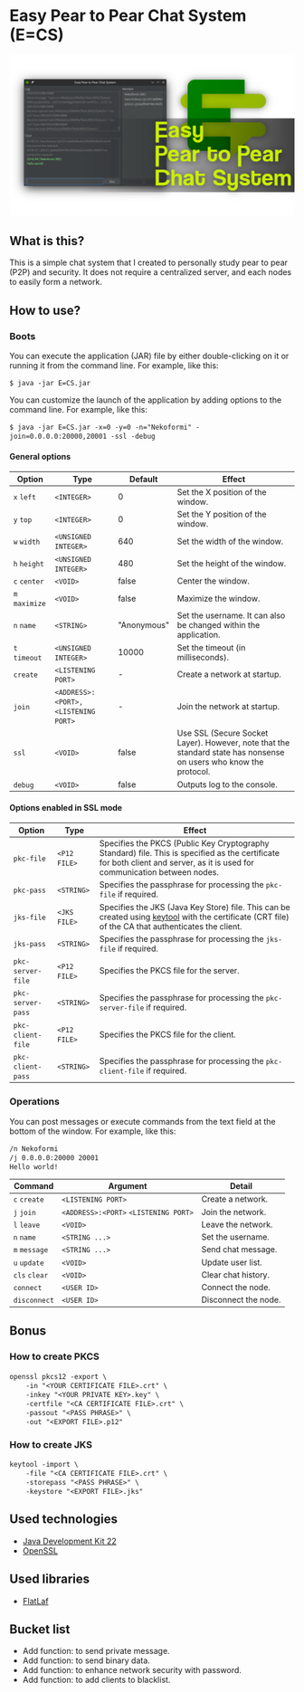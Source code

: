 # Easy Pear to Pear Chat System (E=CS)

![](./Others/Screenshot.png)

## What is this?

This is a simple chat system that I created to personally study pear to pear (P2P) and security. It does not require a centralized server, and each nodes to easily form a network.

## How to use?

### Boots

You can execute the application (JAR) file by either double-clicking on it or running it from the command line. For example, like this:

```sh:Bash
$ java -jar E=CS.jar
```

You can customize the launch of the application by adding options to the command line. For example, like this:

```sh:Bash
$ java -jar E=CS.jar -x=0 -y=0 -n="Nekoformi" -join=0.0.0.0:20000,20001 -ssl -debug
```

#### General options

| Option | Type | Default | Effect |
| --- | --- | --- | --- |
| `x` `left` | `<INTEGER>` | 0 | Set the X position of the window. |
| `y` `top` | `<INTEGER>` | 0 | Set the Y position of the window. |
| `w` `width` | `<UNSIGNED INTEGER>` | 640 | Set the width of the window. |
| `h` `height` | `<UNSIGNED INTEGER>` | 480 | Set the height of the window. |
| `c` `center` | `<VOID>` | false | Center the window. |
| `m` `maximize` | `<VOID>` | false | Maximize the window. |
| `n` `name` | `<STRING>` | "Anonymous" | Set the username. It can also be changed within the application. |
| `t` `timeout` | `<UNSIGNED INTEGER>` | 10000 | Set the timeout (in milliseconds). |
| `create` | `<LISTENING PORT>` | - | Create a network at startup. |
| `join` | `<ADDRESS>:<PORT>,<LISTENING PORT>` | - | Join the network at startup. |
| `ssl` | `<VOID>` | false | Use SSL (Secure Socket Layer). However, note that the standard state has nonsense on users who know the protocol. |
| `debug` | `<VOID>` | false | Outputs log to the console. |

#### Options enabled in SSL mode

| Option | Type | Effect |
| --- | --- | --- |
| `pkc-file` | `<P12 FILE>` | Specifies the PKCS (Public Key Cryptography Standard) file. This is specified as the certificate for both client and server, as it is used for communication between nodes. |
| `pkc-pass` | `<STRING>` | Specifies the passphrase for processing the `pkc-file` if required. |
| `jks-file` | `<JKS FILE>` | Specifies the JKS (Java Key Store) file. This can be created using [keytool](https://docs.oracle.com/javase/10/tools/keytool.htm) with the certificate (CRT file) of the CA that authenticates the client. |
| `jks-pass` | `<STRING>` | Specifies the passphrase for processing the `jks-file` if required. |
| `pkc-server-file` | `<P12 FILE>` | Specifies the PKCS file for the server. |
| `pkc-server-pass` | `<STRING>` | Specifies the passphrase for processing the `pkc-server-file` if required. |
| `pkc-client-file` | `<P12 FILE>` | Specifies the PKCS file for the client. |
| `pkc-client-pass` | `<STRING>` | Specifies the passphrase for processing the `pkc-client-file` if required. |

### Operations

You can post messages or execute commands from the text field at the bottom of the window. For example, like this:

```
/n Nekoformi
/j 0.0.0.0:20000 20001
Hello world!
```

| Command | Argument | Detail |
| --- | --- | --- |
| `c` `create` | `<LISTENING PORT>` | Create a network. |
| `j` `join` | `<ADDRESS>:<PORT>` `<LISTENING PORT>` | Join the network. |
| `l` `leave` | `<VOID>` | Leave the network. |
| `n` `name` | `<STRING ...>` | Set the username. |
| `m` `message` | `<STRING ...>` | Send chat message. |
| `u` `update` | `<VOID>` | Update user list. |
| `cls` `clear` | `<VOID>` | Clear chat history. |
| `connect` | `<USER ID>` | Connect the node. |
| `disconnect` | `<USER ID>` | Disconnect the node. |

## Bonus

### How to create PKCS

```sh:Bash
openssl pkcs12 -export \
    -in "<YOUR CERTIFICATE FILE>.crt" \
    -inkey "<YOUR PRIVATE KEY>.key" \
    -certfile "<CA CERTIFICATE FILE>.crt" \
    -passout "<PASS PHRASE>" \
    -out "<EXPORT FILE>.p12"
```

### How to create JKS

```sh:Bash
keytool -import \
    -file "<CA CERTIFICATE FILE>.crt" \
    -storepass "<PASS PHRASE>" \
    -keystore "<EXPORT FILE>.jks"
```

## Used technologies

- [Java Development Kit 22](https://www.oracle.com/java/technologies/downloads/)
- [OpenSSL](https://www.openssl.org/)

## Used libraries

- [FlatLaf](https://www.formdev.com/flatlaf/)

## Bucket list

- Add function: to send private message.
- Add function: to send binary data.
- Add function: to enhance network security with password.
- Add function: to add clients to blacklist.

